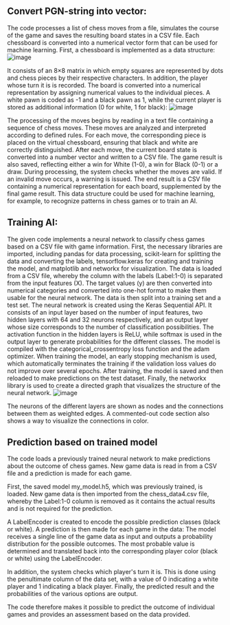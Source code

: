 ## Convert PGN-string into vector:

The code processes a list of chess moves from a file, simulates the course of the game and saves the resulting board states in a CSV file. Each chessboard is converted into a numerical vector form that can be used for machine learning.
First, a chessboard is implemented as a data structure:
![image](https://github.com/user-attachments/assets/dafa72e7-3be9-4b41-8a9b-388d0a97e709)

It consists of an 8×8 matrix in which empty squares are represented by dots and chess pieces by their respective characters. In addition, the player whose turn it is is recorded. The board is converted into a numerical representation by assigning numerical values to the individual pieces. A white pawn is coded as -1 and a black pawn as 1, while the current player is stored as additional information (0 for white, 1 for black):
![image](https://github.com/user-attachments/assets/eed2e9fe-9727-41ef-9df8-142f0995cbb8)

The processing of the moves begins by reading in a text file containing a sequence of chess moves. These moves are analyzed and interpreted according to defined rules. For each move, the corresponding piece is placed on the virtual chessboard, ensuring that black and white are correctly distinguished. After each move, the current board state is converted into a number vector and written to a CSV file. The game result is also saved, reflecting either a win for White (1-0), a win for Black (0-1) or a draw.
During processing, the system checks whether the moves are valid. If an invalid move occurs, a warning is issued. The end result is a CSV file containing a numerical representation for each board, supplemented by the final game result. This data structure could be used for machine learning, for example, to recognize patterns in chess games or to train an AI.

## Training AI: 

The given code implements a neural network to classify chess games based on a CSV file with game information. First, the necessary libraries are imported, including pandas for data processing, scikit-learn for splitting the data and converting the labels, tensorflow.keras for creating and training the model, and matplotlib and networkx for visualization.
The data is loaded from a CSV file, whereby the column with the labels (Label:1-0) is separated from the input features (X). The target values (y) are then converted into numerical categories and converted into one-hot format to make them usable for the neural network. The data is then split into a training set and a test set.
The neural network is created using the Keras Sequential API. It consists of an input layer based on the number of input features, two hidden layers with 64 and 32 neurons respectively, and an output layer whose size corresponds to the number of classification possibilities. The activation function in the hidden layers is ReLU, while softmax is used in the output layer to generate probabilities for the different classes. The model is compiled with the categorical_crossentropy loss function and the adam optimizer.
When training the model, an early stopping mechanism is used, which automatically terminates the training if the validation loss values do not improve over several epochs. After training, the model is saved and then reloaded to make predictions on the test dataset.
Finally, the networkx library is used to create a directed graph that visualizes the structure of the neural network. 
![image](https://github.com/user-attachments/assets/dc44d258-3500-4470-8156-58b5e66a4a95)

The neurons of the different layers are shown as nodes and the connections between them as weighted edges. A commented-out code section also shows a way to visualize the connections in color.

## Prediction based on trained model

The code loads a previously trained neural network to make predictions about the outcome of chess games. New game data is read in from a CSV file and a prediction is made for each game.

First, the saved model my_model.h5, which was previously trained, is loaded. New game data is then imported from the chess_data4.csv file, whereby the Label:1-0 column is removed as it contains the actual results and is not required for the prediction.

A LabelEncoder is created to encode the possible prediction classes (black or white). A prediction is then made for each game in the data: The model receives a single line of the game data as input and outputs a probability distribution for the possible outcomes. The most probable value is determined and translated back into the corresponding player color (black or white) using the LabelEncoder.

In addition, the system checks which player's turn it is. This is done using the penultimate column of the data set, with a value of 0 indicating a white player and 1 indicating a black player. Finally, the predicted result and the probabilities of the various options are output.

The code therefore makes it possible to predict the outcome of individual games and provides an assessment based on the data provided.
